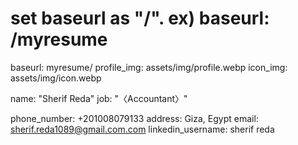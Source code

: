 # set baseurl as "/<repo-name>". ex) baseurl: /myresume
baseurl: myresume/
profile_img: assets/img/profile.webp
icon_img: assets/img/icon.webp

name: "Sherif Reda"
job: "〈Accountant〉"

phone_number: +201008079133
address: Giza, Egypt
email: sherif.reda1089@gmail.com.com
linkedin_username: sherif reda 
